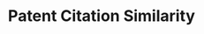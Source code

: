 ---
layout: default
datasets_and_publications_using_this_dataset: https://ssrn.com/abstract=2714954
description: Many studies of innovation rely on patent citations to measure intellectual
  lineage and impact. To create this dataset, we use a vector space model of patent
  similarity to compute the technological similarity between each pair of citing-cited
  patents. The VSM model analyzes the full text of each document to position it as
  a vector in a vector space that includes more than 700,000 dimensions and then calculates
  the angular distance between the two vectors. The dataset includes similarity values
  for all citations made by patents issued between 1976 and 2017 to issued patents
  or published patent applications.
documentation: 'Paper: https://ssrn.com/abstract=2714954'
record_creation_timestamp: 11/14/2020 17:47:00
shortname: patent_citation_similarity
terms_of_use: These datasets are provided to the public  subject to the Creative Commons
  Attribution-NonCommercial-NoDerivatives license. No co‑authorship is required to
  use the data in academic research — please just cite the supporting article.
timeframe: 1976-2017
title: Patent Citation Similarity
url: https://storage.googleapis.com/jmk_public/Kuhn-Younge-Marco_Patent_Citation_Similarity_2017-10-23.csv
uuid: f1a7dfa7-c1f0-4414-a6b9-5a0f0d0e37f1
---